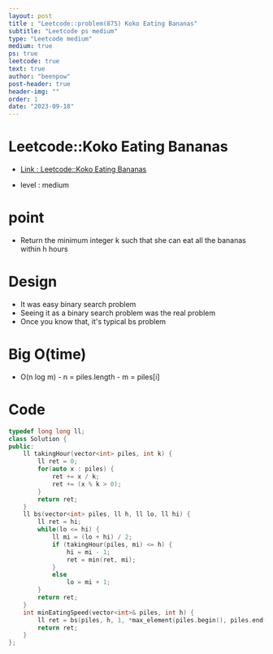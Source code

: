 ```yaml
---
layout: post
title : "Leetcode::problem(875) Koko Eating Bananas"
subtitle: "Leetcode ps medium"
type: "Leetcode medium"
medium: true
ps: true
leetcode: true
text: true
author: "beenpow"
post-header: true
header-img: ""
order: 1
date: "2023-09-18"
---
```


# Leetcode::Koko Eating Bananas
- [Link : Leetcode::Koko Eating Bananas](https://leetcode.com/problems/koko-eating-bananas/?envType=study-plan-v2&envId=google-spring-23-high-frequency)

- level : medium

# point
- Return the minimum integer k such that she can eat all the bananas within h hours

# Design
- It was easy binary search problem
- Seeing it as a binary search problem was the real problem
- Once you know that, it's typical bs problem

# Big O(time)
- O(n log m)
	  - n = piles.length
		- m = piles[i]

# Code

```cpp
typedef long long ll;
class Solution {
public:
    ll takingHour(vector<int> piles, int k) {
        ll ret = 0;
        for(auto x : piles) {
            ret += x / k;
            ret += (x % k > 0);
        }
        return ret;
    }
    ll bs(vector<int> piles, ll h, ll lo, ll hi) {
        ll ret = hi;
        while(lo <= hi) {
            ll mi = (lo + hi) / 2;
            if (takingHour(piles, mi) <= h) {
                hi = mi - 1;
                ret = min(ret, mi);
            }
            else    
                lo = mi + 1;
        }
        return ret;
    }
    int minEatingSpeed(vector<int>& piles, int h) {
        ll ret = bs(piles, h, 1, *max_element(piles.begin(), piles.end()));
        return ret;
    }
};
```
